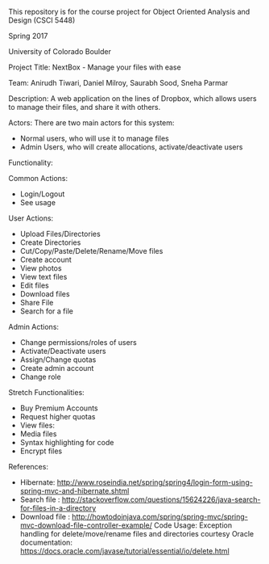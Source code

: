 This repository is for the course project for Object Oriented Analysis and Design (CSCI 5448)

Spring 2017



University of Colorado Boulder





Project Title: NextBox - Manage your files with ease





Team:
Anirudh Tiwari, Daniel Milroy, Saurabh Sood, Sneha Parmar  




Description:
A web application on the lines of Dropbox, which allows users to manage their files, and share it
with others.

Actors:
There are two main actors for this system:
- Normal users, who will use it to manage files
- Admin Users, who will create allocations, activate/deactivate users

Functionality:


Common Actions:
- Login/Logout
- See usage



User Actions:
- Upload Files/Directories
- Create Directories
- Cut/Copy/Paste/Delete/Rename/Move files
- Create account
- View photos
- View text files
- Edit files
- Download files
- Share File
- Search for a file



Admin Actions:
- Change permissions/roles of users
- Activate/Deactivate users
- Assign/Change quotas
- Create admin account
- Change role



Stretch Functionalities:
- Buy Premium Accounts
- Request higher quotas
- View files:
- Media files
- Syntax highlighting for code
- Encrypt files


References:
- Hibernate:
  http://www.roseindia.net/spring/spring4/login-form-using-spring-mvc-and-hibernate.shtml
- Search file : 
  http://stackoverflow.com/questions/15624226/java-search-for-files-in-a-directory
- Download file :
  http://howtodoinjava.com/spring/spring-mvc/spring-mvc-download-file-controller-example/
Code Usage:
Exception handling for delete/move/rename files and directories
courtesy Oracle documentation: https://docs.oracle.com/javase/tutorial/essential/io/delete.html
